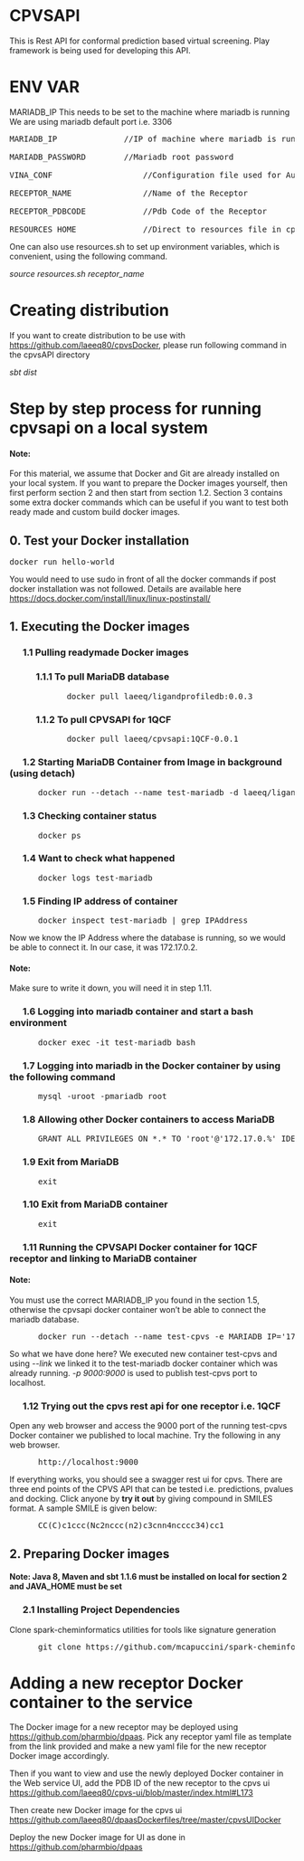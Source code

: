 # CPVSAPI


This is Rest API for conformal prediction based virtual screening. Play framework is being used for developing this API.


# ENV VAR

MARIADB_IP	This needs to be set to the machine where mariadb is running
We are using mariadb default port i.e. 3306

<pre>
MARIADB_IP     		    //IP of machine where mariadb is running. We are using mariadb default port i.e. 3306

MARIADB_PASSWORD	    //Mariadb root password	

VINA_CONF                   //Configuration file used for AutoDock Vina

RECEPTOR_NAME               //Name of the Receptor

RECEPTOR_PDBCODE            //Pdb Code of the Receptor

RESOURCES_HOME              //Direct to resources file in cpvsapi
</pre>
One can also use resources.sh to set up environment variables, which is convenient, using the following command. 

*source resources.sh receptor_name*

# Creating distribution

If you want to create distribution to be use with https://github.com/laeeq80/cpvsDocker, please run following command in the cpvsAPI directory

*sbt dist*

# Step by step process for running cpvsapi on a local system

#### Note: 
For this material, we assume that Docker and Git are already installed on your local system.  If you want to prepare the Docker images yourself, then first perform section 2 and then start from section 1.2. Section 3 contains some extra docker commands which can be useful if you want to test both ready made and custom build docker images.

##  0. Test your Docker installation

<pre>docker run hello-world</pre>

You would need to use sudo in front of all the docker commands if post docker installation was not followed. Details are available here https://docs.docker.com/install/linux/linux-postinstall/

## 1. Executing the Docker images

### &nbsp;&nbsp;&nbsp;&nbsp;&nbsp;&nbsp;1.1 Pulling readymade Docker images

### &nbsp;&nbsp;&nbsp;&nbsp;&nbsp;&nbsp;&nbsp;&nbsp;&nbsp;&nbsp;&nbsp;&nbsp;1.1.1 To pull MariaDB database

<pre>&nbsp;&nbsp;&nbsp;&nbsp;&nbsp;&nbsp;&nbsp;&nbsp;&nbsp;&nbsp;&nbsp;&nbsp;docker pull laeeq/ligandprofiledb:0.0.3</pre>

### &nbsp;&nbsp;&nbsp;&nbsp;&nbsp;&nbsp;&nbsp;&nbsp;&nbsp;&nbsp;&nbsp;&nbsp;1.1.2 To pull CPVSAPI for 1QCF

<pre>&nbsp;&nbsp;&nbsp;&nbsp;&nbsp;&nbsp;&nbsp;&nbsp;&nbsp;&nbsp;&nbsp;&nbsp;docker pull laeeq/cpvsapi:1QCF-0.0.1</pre>

### &nbsp;&nbsp;&nbsp;&nbsp;&nbsp;&nbsp;1.2 Starting MariaDB Container from Image in background (using detach)
<pre>&nbsp;&nbsp;&nbsp;&nbsp;&nbsp;&nbsp;docker run --detach --name test-mariadb -d laeeq/ligandprofiledb:0.0.3</pre>

### &nbsp;&nbsp;&nbsp;&nbsp;&nbsp;&nbsp;1.3	Checking container status
<pre>&nbsp;&nbsp;&nbsp;&nbsp;&nbsp;&nbsp;docker ps</pre>

### &nbsp;&nbsp;&nbsp;&nbsp;&nbsp;&nbsp;1.4	Want to check what happened
<pre>&nbsp;&nbsp;&nbsp;&nbsp;&nbsp;&nbsp;docker logs test-mariadb</pre>

### &nbsp;&nbsp;&nbsp;&nbsp;&nbsp;&nbsp;1.5	Finding IP address of container
<pre>&nbsp;&nbsp;&nbsp;&nbsp;&nbsp;&nbsp;docker inspect test-mariadb | grep IPAddress</pre>

Now we know the IP Address where the database is running, so we would be able to connect it. In our case, it was 172.17.0.2. 

#### Note: 
Make sure to write it down, you will need it in step 1.11.

### &nbsp;&nbsp;&nbsp;&nbsp;&nbsp;&nbsp;1.6	Logging into mariadb container and start a bash environment
<pre>&nbsp;&nbsp;&nbsp;&nbsp;&nbsp;&nbsp;docker exec -it test-mariadb bash</pre>

### &nbsp;&nbsp;&nbsp;&nbsp;&nbsp;&nbsp;1.7	Logging into mariadb in the Docker container by using the following command
<pre>&nbsp;&nbsp;&nbsp;&nbsp;&nbsp;&nbsp;mysql -uroot -pmariadb_root</pre>

### &nbsp;&nbsp;&nbsp;&nbsp;&nbsp;&nbsp;1.8	Allowing other Docker containers to access MariaDB
<pre>&nbsp;&nbsp;&nbsp;&nbsp;&nbsp;&nbsp;GRANT ALL PRIVILEGES ON *.* TO 'root'@'172.17.0.%' IDENTIFIED BY 'mariadb_root' WITH GRANT OPTION;</pre>

### &nbsp;&nbsp;&nbsp;&nbsp;&nbsp;&nbsp;1.9	Exit from MariaDB
<pre>&nbsp;&nbsp;&nbsp;&nbsp;&nbsp;&nbsp;exit</pre>

### &nbsp;&nbsp;&nbsp;&nbsp;&nbsp;&nbsp;1.10	Exit from MariaDB container
<pre>&nbsp;&nbsp;&nbsp;&nbsp;&nbsp;&nbsp;exit</pre>

### &nbsp;&nbsp;&nbsp;&nbsp;&nbsp;&nbsp;1.11 	Running the CPVSAPI Docker container for 1QCF receptor and linking to MariaDB container

#### Note:
You must use the correct MARIADB_IP you found in the section 1.5, otherwise the cpvsapi docker container won’t be able to connect the mariadb database.

<pre>&nbsp;&nbsp;&nbsp;&nbsp;&nbsp;&nbsp;docker run --detach --name test-cpvs -e MARIADB_IP='172.17.0.2' -e MARIADB_PASSWORD='mariadb_root' -e RECEPTOR_NAME='HCK Tyrosine kinase' -e RECEPTOR_PDBCODE='1QCF' --link test-mariadb:mariadb -p 9000:9000 laeeq/cpvsapi:1QCF-0.0.1</pre>

So what we have done here? We executed new container test-cpvs and using *--link</pre>*  we linked it to the test-mariadb docker container which was already running. *-p 9000:9000</pre>* is used to publish test-cpvs port to localhost.

### &nbsp;&nbsp;&nbsp;&nbsp;&nbsp;&nbsp;1.12 Trying out the cpvs rest api for one receptor i.e. 1QCF

Open any web browser and access the 9000 port of the running test-cpvs Docker container we published to local machine. Try the following in any web browser.

<pre>&nbsp;&nbsp;&nbsp;&nbsp;&nbsp;&nbsp;http://localhost:9000</pre>

If everything works, you should see a swagger rest ui for cpvs. There are three end points of the CPVS API that can be tested i.e. predictions, pvalues and docking. Click anyone by **try it out** by giving compound in SMILES format. A sample SMILE is given below:

<pre>&nbsp;&nbsp;&nbsp;&nbsp;&nbsp;&nbsp;CC(C)c1ccc(Nc2nccc(n2)c3cnn4ncccc34)cc1</pre>

## 2. Preparing Docker images

#### Note: Java 8, Maven and sbt 1.1.6 must be installed on local for section 2 and JAVA_HOME must be set

### &nbsp;&nbsp;&nbsp;&nbsp;&nbsp;&nbsp;2.1 Installing Project Dependencies

Clone spark-cheminformatics utilities for tools like signature generation


<pre>&nbsp;&nbsp;&nbsp;&nbsp;&nbsp;&nbsp;git clone https://github.com/mcapuccini/spark-cheminformatics.git</pre>

# Adding a new receptor Docker container to the service

The Docker image for a new receptor may be deployed using https://github.com/pharmbio/dpaas. Pick any receptor yaml file as template from the link provided and make a new yaml file for the new receptor Docker image accordingly.  

Then if you want to view and use the newly deployed Docker container in the Web service UI, add the PDB ID of the new receptor to the cpvs ui https://github.com/laeeq80/cpvs-ui/blob/master/index.html#L173

Then create new Docker image for the cpvs ui https://github.com/laeeq80/dpaasDockerfiles/tree/master/cpvsUIDocker

Deploy the new Docker image for UI as done in https://github.com/pharmbio/dpaas
